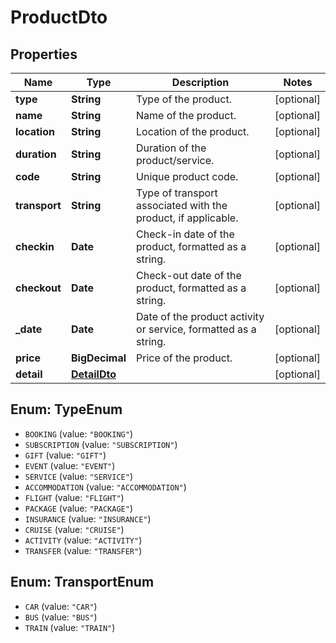 # ProductDto

## Properties
Name | Type | Description | Notes
------------ | ------------- | ------------- | -------------
**type** | **String** | Type of the product. | [optional] 
**name** | **String** | Name of the product. | [optional] 
**location** | **String** | Location of the product. | [optional] 
**duration** | **String** | Duration of the product/service. | [optional] 
**code** | **String** | Unique product code. | [optional] 
**transport** | **String** | Type of transport associated with the product, if applicable. | [optional] 
**checkin** | **Date** | Check-in date of the product, formatted as a string. | [optional] 
**checkout** | **Date** | Check-out date of the product, formatted as a string. | [optional] 
**_date** | **Date** | Date of the product activity or service, formatted as a string. | [optional] 
**price** | **BigDecimal** | Price of the product. | [optional] 
**detail** | [**DetailDto**](DetailDto.md) |  | [optional] 

<a name="TypeEnum"></a>
## Enum: TypeEnum

* `BOOKING` (value: `"BOOKING"`)
* `SUBSCRIPTION` (value: `"SUBSCRIPTION"`)
* `GIFT` (value: `"GIFT"`)
* `EVENT` (value: `"EVENT"`)
* `SERVICE` (value: `"SERVICE"`)
* `ACCOMMODATION` (value: `"ACCOMMODATION"`)
* `FLIGHT` (value: `"FLIGHT"`)
* `PACKAGE` (value: `"PACKAGE"`)
* `INSURANCE` (value: `"INSURANCE"`)
* `CRUISE` (value: `"CRUISE"`)
* `ACTIVITY` (value: `"ACTIVITY"`)
* `TRANSFER` (value: `"TRANSFER"`)


<a name="TransportEnum"></a>
## Enum: TransportEnum

* `CAR` (value: `"CAR"`)
* `BUS` (value: `"BUS"`)
* `TRAIN` (value: `"TRAIN"`)

